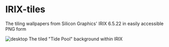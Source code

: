 # IRIX-tiles
The tiling wallpapers from Silicon Graphics' IRIX 6.5.22 in easily accessible PNG form

![desktop](https://i.imgur.com/az3mn9K.png)
The tiled "Tide Pool" background within IRIX
